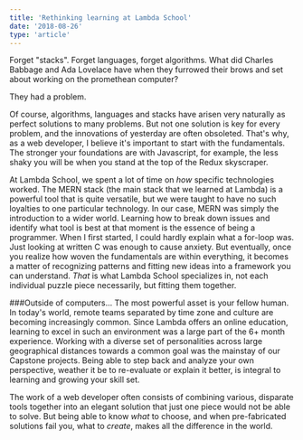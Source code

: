 ```yaml
---
title: 'Rethinking learning at Lambda School'
date: '2018-08-26'
type: 'article'
---
```


Forget "stacks". Forget languages, forget algorithms. What did Charles Babbage and Ada Lovelace have when they furrowed their
brows and set about working on the promethean computer?

They had a problem.

Of course, algorithms, languages and stacks have arisen very naturally as perfect solutions to many problems. But not one solution is key for every problem, and the innovations of yesterday are often obsoleted. That's why, as a web developer, I believe it's important
to start with the fundamentals. The stronger your foundations are with Javascript, for example, the less shaky you will be when you stand at the top of the Redux skyscraper.

At Lambda School, we spent a lot of time on _how_ specific technologies worked. The MERN stack (the main stack that we learned at Lambda) is a powerful tool that is quite versatile, but we were taught to have no such loyalties to one particular technology. In our case, MERN was simply the introduction to a wider world. Learning how to break down issues and identify what tool is best at that moment is the essence of being a programmer. When I first started, I could hardly explain what a for-loop was. Just looking at written C was enough to cause anxiety. But eventually, once you realize how woven the fundamentals are within everything, it becomes a matter of recognizing patterns and fitting new ideas into a framework you can understand. _That_ is what Lambda School specializes in, not each individual puzzle piece necessarily, but fitting them together.


###Outside of computers...
The most powerful asset is your fellow human. In today's world, remote teams separated by time zone and culture are becoming increasingly common. Since Lambda offers an online education, learning to excel in such an environment was a large part of the 6+ month experience. Working with a diverse set of personalities across large geographical distances towards a common goal was the mainstay of our Capstone projects. Being able to step back and analyze your own perspective, weather it be to re-evaluate or explain it better, is integral to learning and growing your skill set. 

The work of a web developer often consists of combining various, disparate tools together into an elegant solution that just one piece would not be able to solve. But being able to know _what_ to choose, and when pre-fabricated solutions fail you, what to _create_, makes all the difference in the world.
